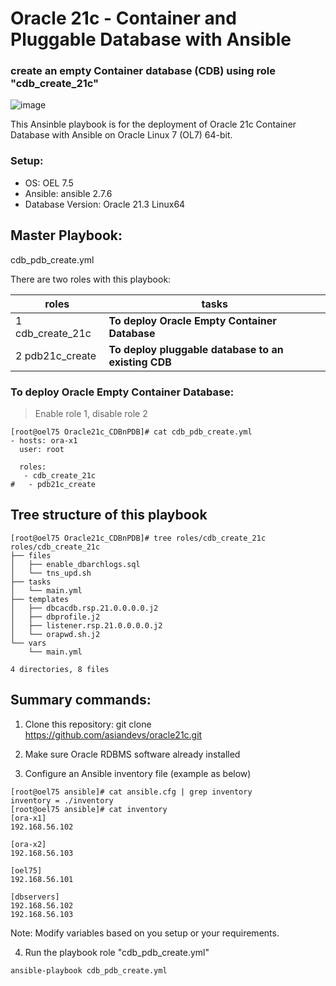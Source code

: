 # Oracle 21c - Container and Pluggable Database with Ansible
### create an empty Container database (CDB) using role "cdb_create_21c"

![image](https://user-images.githubusercontent.com/37457408/134842588-8bc78ea4-5d7b-42b1-b7da-6517ee14e709.png)

This Ansinble playbook is for the deployment of Oracle 21c Container Database with Ansible on Oracle Linux 7 (OL7) 64-bit.

### Setup:
 * OS: OEL 7.5 
 * Ansible: ansible 2.7.6
 * Database Version: Oracle 21.3 Linux64

## Master Playbook:
cdb_pdb_create.yml

There are two roles with this playbook: 

roles                  | tasks
---------------------- | --------------------------------------------------------
1 cdb_create_21c       |  **To deploy Oracle Empty Container Database**
2 pdb21c_create        |  **To deploy pluggable database to an existing CDB**

### To deploy Oracle Empty Container Database:
> Enable role 1, disable role 2

```
[root@oel75 Oracle21c_CDBnPDB]# cat cdb_pdb_create.yml
- hosts: ora-x1
  user: root

  roles:
   - cdb_create_21c
#   - pdb21c_create

```

## Tree structure of this playbook
```
[root@oel75 Oracle21c_CDBnPDB]# tree roles/cdb_create_21c
roles/cdb_create_21c
├── files
│   ├── enable_dbarchlogs.sql
│   └── tns_upd.sh
├── tasks
│   └── main.yml
├── templates
│   ├── dbcacdb.rsp.21.0.0.0.0.j2
│   ├── dbprofile.j2
│   ├── listener.rsp.21.0.0.0.0.j2
│   └── orapwd.sh.j2
└── vars
    └── main.yml

4 directories, 8 files

```
## Summary commands: 

1. Clone this repository:
    git clone https://github.com/asiandevs/oracle21c.git
    
2. Make sure Oracle RDBMS software already installed

3. Configure an Ansible inventory file (example as below) 
```
[root@oel75 ansible]# cat ansible.cfg | grep inventory
inventory = ./inventory
[root@oel75 ansible]# cat inventory
[ora-x1]
192.168.56.102

[ora-x2]
192.168.56.103

[oel75]
192.168.56.101

[dbservers]
192.168.56.102
192.168.56.103
```
Note: Modify variables based on you setup or your requirements. 

4. Run the playbook role "cdb_pdb_create.yml"
```
ansible-playbook cdb_pdb_create.yml  
```
